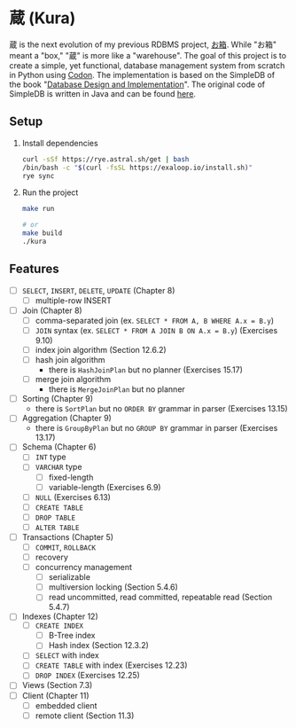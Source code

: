 # 蔵 (Kura)

蔵 is the next evolution of my previous RDBMS project, [お箱](https://github.com/ue-sho/ohako). While "お箱" meant a "box," "蔵" is more like a "warehouse". The goal of this project is to create a simple, yet functional, database management system from scratch in Python using [Codon](https://docs.exaloop.io/codon). The implementation is based on the SimpleDB of the book "[Database Design and Implementation](https://link.springer.com/book/10.1007/978-3-030-33836-7)". The original code of SimpleDB is written in Java and can be found [here](http://www.cs.bc.edu/~sciore/simpledb/).

## Setup

1. Install dependencies
    ```bash
    curl -sSf https://rye.astral.sh/get | bash
    /bin/bash -c "$(curl -fsSL https://exaloop.io/install.sh)"
    rye sync
    ```
1. Run the project
    ```bash
    make run

    # or
    make build
    ./kura
    ```

## Features

- [ ] `SELECT`, `INSERT`, `DELETE`, `UPDATE` (Chapter 8)
  - [ ] multiple-row INSERT
- [ ] Join (Chapter 8)
  - [ ] comma-separated join (ex. `SELECT * FROM A, B WHERE A.x = B.y`)
  - [ ] `JOIN` syntax (ex. `SELECT * FROM A JOIN B ON A.x = B.y`) (Exercises 9.10)
  - [ ] index join algorithm (Section 12.6.2)
  - [ ] hash join algorithm
    - there is `HashJoinPlan` but no planner (Exercises 15.17)
  - [ ] merge join algorithm
    - there is `MergeJoinPlan` but no planner
- [ ] Sorting (Chapter 9)
  - there is `SortPlan` but no `ORDER BY` grammar in parser (Exercises 13.15)
- [ ] Aggregation (Chapter 9)
  - there is `GroupByPlan` but no `GROUP BY` grammar in parser (Exercises 13.17)
- [ ] Schema (Chapter 6)
  - [ ] `INT` type
  - [ ] `VARCHAR` type
    - [ ] fixed-length
    - [ ] variable-length (Exercises 6.9)
  - [ ] `NULL` (Exercises 6.13)
  - [ ] `CREATE TABLE`
  - [ ] `DROP TABLE`
  - [ ] `ALTER TABLE`
- [ ] Transactions (Chapter 5)
  - [ ] `COMMIT`, `ROLLBACK`
  - [ ] recovery
  - [ ] concurrency management
    - [ ] serializable
    - [ ] multiversion locking (Section 5.4.6)
    - [ ] read uncommitted, read committed, repeatable read (Section 5.4.7)
- [ ] Indexes (Chapter 12)
  - [ ] `CREATE INDEX`
    - [ ] B-Tree index
    - [ ] Hash index (Section 12.3.2)
  - [ ] `SELECT` with index
  - [ ] `CREATE TABLE` with index (Exercises 12.23)
  - [ ] `DROP INDEX` (Exercises 12.25)
- [ ] Views (Section 7.3)
- [ ] Client (Chapter 11)
  - [ ] embedded client
  - [ ] remote client (Section 11.3)
